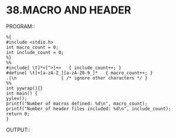 # 38.MACRO AND HEADER

PROGRAM::

    %{
    #include <stdio.h>
    int macro_count = 0;
    int include_count = 0;
    %}
    %%
    #include[ \t]*<[^>]+>   { include_count++; }
    #define[ \t]+[a-zA-Z_][a-zA-Z0-9_]*   { macro_count++; }
    .|\n                 { /* ignore other characters */ }
    %%
    int yywrap(){}
    int main() {
    yylex();
    printf("Number of macros defined: %d\n", macro_count);
    printf("Number of header files included: %d\n", include_count);
    return 0;
    }

OUTPUT::
